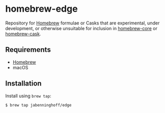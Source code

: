 # homebrew-edge

Repository for [Homebrew](https://brew.sh/) formulae or Casks that are experimental, under development, or otherwise unsuitable for inclusion in [homebrew-core](https://github.com/Homebrew/homebrew-core) or [homebrew-cask](https://github.com/Homebrew/homebrew-cask).

## Requirements

* [Homebrew](https://github.com/Homebrew/brew)
* macOS

## Installation

Install using `brew tap`:

```sh
$ brew tap jabenninghoff/edge
```
